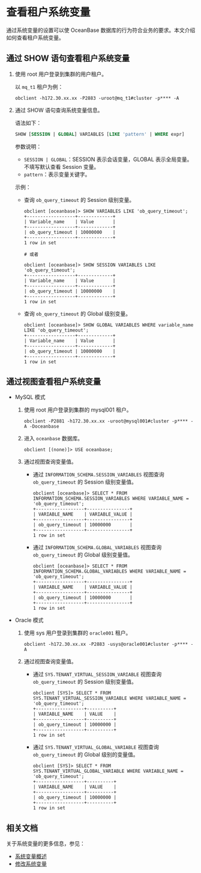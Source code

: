 # 查看租户系统变量

通过系统变量的设置可以使 OceanBase 数据库的行为符合业务的要求。本文介绍如何查看租户系统变量。

## 通过 SHOW 语句查看租户系统变量

1. 使用 root 用户登录到集群的用户租户。

   以 `mq_t1`  租户为例：

    ```shell
    obclient -h172.30.xx.xx -P2883 -uroot@mq_t1#cluster -p**** -A
    ```

2. 通过 SHOW 语句查询系统变量信息。

   语法如下：

   ```sql
   SHOW [SESSION | GLOBAL] VARIABLES [LIKE 'pattern' | WHERE expr]
   ```

   参数说明：

   * `SESSION | GLOBAL`：SESSION 表示会话变量，GLOBAL 表示全局变量。不填写默认查看 Session 变量。
   * `pattern`：表示变量关键字。

   示例：

   * 查询 `ob_query_timeout` 的 Session 级别变量。

      ```shell
      obclient [oceanbase]> SHOW VARIABLES LIKE 'ob_query_timeout';
      +------------------+-------------+
      | Variable_name    | Value       |
      +------------------+-------------+
      | ob_query_timeout | 10000000    |
      +------------------+-------------+
      1 row in set
      
      # 或者

      obclient [oceanbase]> SHOW SESSION VARIABLES LIKE 'ob_query_timeout';
      +------------------+-------------+
      | Variable_name    | Value       |
      +------------------+-------------+
      | ob_query_timeout | 10000000    |
      +------------------+-------------+
      1 row in set
      ```

   * 查询 `ob_query_timeout` 的 Global 级别变量。

      ```shell
      obclient [oceanbase]> SHOW GLOBAL VARIABLES WHERE variable_name LIKE 'ob_query_timeout';
      +------------------+-------------+
      | Variable_name    | Value       |
      +------------------+-------------+
      | ob_query_timeout | 10000000    |
      +------------------+-------------+
      1 row in set
      ```

## 通过视图查看租户系统变量

* MySQL 模式

  1. 使用 root 用户登录到集群的 mysql001 租户。

      ```shell
      obclient -P2881 -h172.30.xx.xx -uroot@mysql001#cluster -p**** -A -Doceanbase
      ```

  2. 进入 `oceanbase` 数据库。

      ```shell
      obclient [(none)]> USE oceanbase;
      ```

  3. 通过视图查询变量值。

     * 通过 `INFORMATION_SCHEMA.SESSION_VARIABLES` 视图查询 `ob_query_timeout` 的 Session 级别变量值。

        ```shell
        obclient [oceanbase]> SELECT * FROM INFORMATION_SCHEMA.SESSION_VARIABLES WHERE VARIABLE_NAME = 'ob_query_timeout';
        +------------------+----------------+
        | VARIABLE_NAME    | VARIABLE_VALUE |
        +------------------+----------------+
        | ob_query_timeout | 10000000       |
        +------------------+----------------+
        1 row in set
        ```

     * 通过 `INFORMATION_SCHEMA.GLOBAL_VARIABLES` 视图查询 `ob_query_timeout` 的 Global 级别变量值。

        ```shell
        obclient [oceanbase]> SELECT * FROM INFORMATION_SCHEMA.GLOBAL_VARIABLES WHERE VARIABLE_NAME = 'ob_query_timeout';
        +------------------+----------------+
        | VARIABLE_NAME    | VARIABLE_VALUE |
        +------------------+----------------+
        | ob_query_timeout | 10000000       |
        +------------------+----------------+
        1 row in set
        ```

* Oracle 模式

  1. 使用 sys 用户登录到集群的 `oracle001` 租户。

      ```shell
      obclient -h172.30.xx.xx -P2883 -usys@oracle001#cluster -p**** -A
      ```

  2. 通过视图查询变量值。

     * 通过 `SYS.TENANT_VIRTUAL_SESSION_VARIABLE` 视图查询 `ob_query_timeout` 的 Session 级别变量值。

        ```shell
        obclient [SYS]> SELECT * FROM SYS.TENANT_VIRTUAL_SESSION_VARIABLE WHERE VARIABLE_NAME = 'ob_query_timeout';
        +------------------+----------+
        | VARIABLE_NAME    | VALUE    |
        +------------------+----------+
        | ob_query_timeout | 10000000 |
        +------------------+----------+
        1 row in set
        ```

     * 通过 `SYS.TENANT_VIRTUAL_GLOBAL_VARIABLE` 视图查询 `ob_query_timeout` 的 Global 级别的变量值。

        ```shell
        obclient [SYS]> SELECT * FROM SYS.TENANT_VIRTUAL_GLOBAL_VARIABLE WHERE VARIABLE_NAME = 'ob_query_timeout';
        +------------------+----------+
        | VARIABLE_NAME    | VALUE    |
        +------------------+----------+
        | ob_query_timeout | 10000000 |
        +------------------+----------+
        1 row in set
        ```

## 相关文档

关于系统变量的更多信息，参见：

* [系统变量概述](../../../7.reference/5.system-reference/2.system-variable-of-mysql-mode/1.overview-of-system-variables-of-mysql-mode.md)
* [修改系统变量](7.modify-system-variables-of-tenant.md)